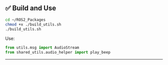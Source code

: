 ## ✅ Build and Use

```bash
cd ~/ROS2_Packages 
chmod +x ./build_utils.sh
./build_utils.sh
```

Use:
```python
from utils.msg import AudioStream
from shared_utils.audio_helper import play_beep
```
---
